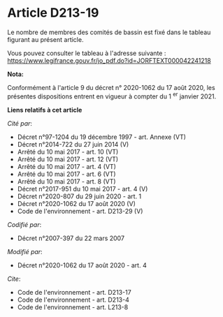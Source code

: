 # Article D213-19

Le nombre de membres des comités de bassin est fixé dans le tableau figurant au présent article.

Vous pouvez consulter le tableau à l'adresse suivante :  https://www.legifrance.gouv.fr/jo_pdf.do?id=JORFTEXT000042241218

**Nota:**

Conformément à l'article 9 du décret n° 2020-1062 du 17 août 2020, les présentes dispositions entrent en vigueur à compter du
1
  <sup>er</sup> janvier 2021.

**Liens relatifs à cet article**

_Cité par_:

  - Décret n°97-1204 du 19 décembre 1997 - art. Annexe (VT)
  - Décret n°2014-722 du 27 juin 2014 (V)
  - Arrêté du 10 mai 2017 - art. 10 (VT)
  - Arrêté du 10 mai 2017 - art. 12 (VT)
  - Arrêté du 10 mai 2017 - art. 4 (VT)
  - Arrêté du 10 mai 2017 - art. 6 (VT)
  - Arrêté du 10 mai 2017 - art. 8 (VT)
  - Décret n°2017-951 du 10 mai 2017 - art. 4 (V)
  - Décret n°2020-807 du 29 juin 2020 - art. 1
  - Décret n°2020-1062 du 17 août 2020 (V)
  - Code de l'environnement - art. D213-29 (V)

_Codifié par_:

  - Décret n°2007-397 du 22 mars 2007

_Modifié par_:

  - Décret n°2020-1062 du 17 août 2020 - art. 4

_Cite_:

  - Code de l'environnement - art. D213-17
  - Code de l'environnement - art. D213-4
  - Code de l'environnement - art. L213-8
